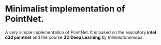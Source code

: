 # Minimalist implementation of PointNet.

A very simple implementation of PointNet. It is based on the repository **intel o3d pointnet** and the course **3D Deep Learning** by _thinkautonomous_. 
